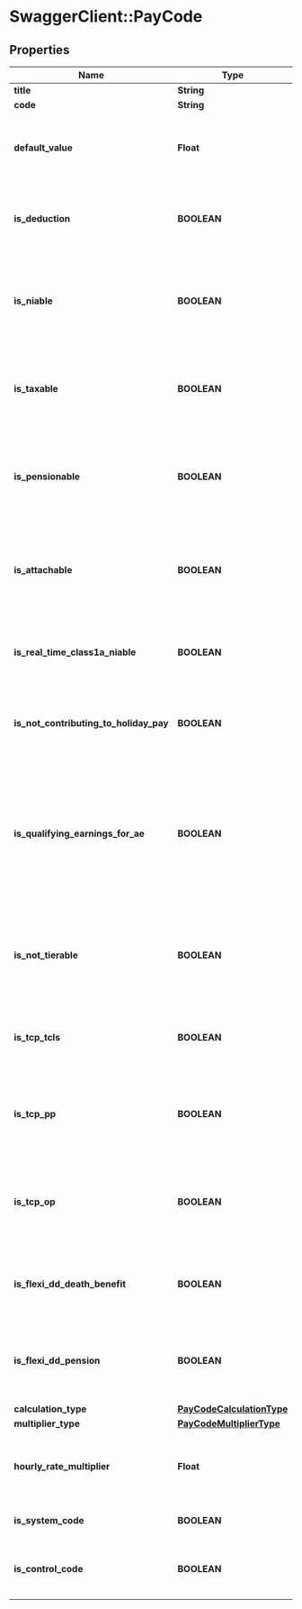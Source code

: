 # SwaggerClient::PayCode

## Properties
Name | Type | Description | Notes
------------ | ------------- | ------------- | -------------
**title** | **String** |  | 
**code** | **String** |  | 
**default_value** | **Float** | If a non-zero value is provided then when this code is selected in our UI the value will be automatically filled. | [optional] 
**is_deduction** | **BOOLEAN** | If set to true then a PayLine using this code will be treated as a deduction as opposed to an addition. | [optional] 
**is_niable** | **BOOLEAN** | Determines whether or not the value of PayLines using this code should be taken into consideration when calculating National Insurance Contributions. | [optional] 
**is_taxable** | **BOOLEAN** | Determines whether or not the value of PayLines using this code should be taken into consideration when calculating the PAYE liability. | [optional] 
**is_pensionable** | **BOOLEAN** | Determines whether or not the value of PayLines using this code should be taken into consideration when calculating the total pensionable pay. | [optional] 
**is_attachable** | **BOOLEAN** | Determines whether or not the value of PayLines using this code should be taken into consideration when calculating the attachable pay for AttachmentOrders. | [optional] 
**is_real_time_class1a_niable** | **BOOLEAN** | Determines whether or not the value of PayLines using this code are subject to real time Class 1A NIC. | [optional] 
**is_not_contributing_to_holiday_pay** | **BOOLEAN** | If true then any payments made using this code will not contribute towards holiday pay calculations. | [optional] 
**is_qualifying_earnings_for_ae** | **BOOLEAN** | If true then any payments made using this code will be used as the basis for calculating QualifyingEarnings for AutoEnrolment assessments.\\n  If it is set to null then when it&#x27;s next retrieved it&#x27;ll have the same value as PensionablePay | [optional] 
**is_not_tierable** | **BOOLEAN** | If true then any payments made using this code will not be included when calculating the tier an employee should be on for a Tiered Pension. | [optional] 
**is_tcp_tcls** | **BOOLEAN** | If true then any payments made using this code will be reported as  a Trivial Commutation Payment (A - TCLS) | [optional] 
**is_tcp_pp** | **BOOLEAN** | If true then any payments made using this code will be reported as  a Trivial Commutation Payment (B - Personal Pension) | [optional] 
**is_tcp_op** | **BOOLEAN** | If true then any payments made using this code will be reported as  a Trivial Commutation Payment (C - Occupational Pension) | [optional] 
**is_flexi_dd_death_benefit** | **BOOLEAN** | If true then any payments made using this code will be reported as  a Flexible Drawdown of Death Benefit | [optional] 
**is_flexi_dd_pension** | **BOOLEAN** | If true then any payments made using this code will be reported as  a Flexible Drawdown flexibly accessing a pension | [optional] 
**calculation_type** | [**PayCodeCalculationType**](PayCodeCalculationType.md) |  | [optional] 
**multiplier_type** | [**PayCodeMultiplierType**](PayCodeMultiplierType.md) |  | [optional] 
**hourly_rate_multiplier** | **Float** | If the MultiplierType is MultipleOfHourlyRate then this sets the multiple to be used, ie 1.5 | [optional] 
**is_system_code** | **BOOLEAN** | [readonly] System Codes cannot be deleted or edited | [optional] 
**is_control_code** | **BOOLEAN** | [readonly] Control Codes cannot be deleted or edited nor can PayLines be assigned to them. | [optional] 

